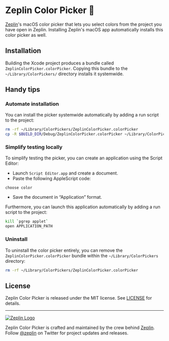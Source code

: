 # Zeplin Color Picker 🎨

[Zeplin](https://zeplin.io)'s macOS color picker that lets you select colors from the project you have open in Zeplin. Installing Zeplin's macOS app automatically installs this color picker as well.

## Installation

Building the Xcode project produces a bundle called `ZeplinColorPicker.colorPicker`. Copying this bundle to the `~/Library/ColorPickers/` directory installs it systemwide.

## Handy tips

### Automate installation

You can install the picker systemwide automatically by adding a run script to the project:

```sh
rm -rf ~/Library/ColorPickers/ZeplinColorPicker.colorPicker
cp -R $BUILD_DIR/Debug/ZeplinColorPicker.colorPicker ~/Library/ColorPickers/ZeplinColorPicker.colorPicker
```

### Simplify testing locally

To simplify testing the picker, you can create an application using the Script Editor:

- Launch `Script Editor.app` and create a document.
- Paste the following AppleScript code:

```applescript
choose color
```

- Save the document in “Application” format.

Furthermore, you can launch this application automatically by adding a run script to the project:

```sh
kill `pgrep applet`
open APPLICATION_PATH
```

### Uninstall

To uninstall the color picker entirely, you can remove the `ZeplinColorPicker.colorPicker` bundle within the `~/Library/ColorPickers` directory:

```sh
rm -rf ~/Library/ColorPickers/ZeplinColorPicker.colorPicker
```

## License

Zeplin Color Picker is released under the MIT license. See [LICENSE](LICENSE) for details.

---

<a href="https://zeplin.io"><img src="img/logo.svg" alt="Zeplin Logo" /></a>

Zeplin Color Picker is crafted and maintained by the crew behind [Zeplin](https://zeplin.io). Follow [@zeplin](https://twitter.com/zeplin) on Twitter for project updates and releases.
